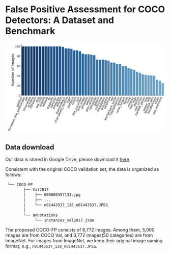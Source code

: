 # False Positive Assessment for COCO Detectors: A Dataset and Benchmark
![image](./figures/distribution.png)

## Data download

Our data is stored in Google Drive, please download it [here](https://drive.google.com/drive/folders/1rPXeElNS36UwhIqBPghS6-BLyGWbbe1E?usp=drive_link).

Consistent with the original COCO validation set, the data is organized as follows:

```
 └── COCO-FP
        ├── Val2017
        │    ├── 000000397133.jpg
        │    ├── ...
        │    └── n01443537_138_n01443537.JPEG
        │   
        └── annotations
             └── instances_val2017.json
```

The proposed COCO-FP consists of 8,772 images. Among them, 5,000 images are from COCO Val, and 3,772 images(50 categories) are from ImageNet. For images from ImageNet, we keep their original image naming format, e.g., `n01443537_138_n01443537.JPEG`.

